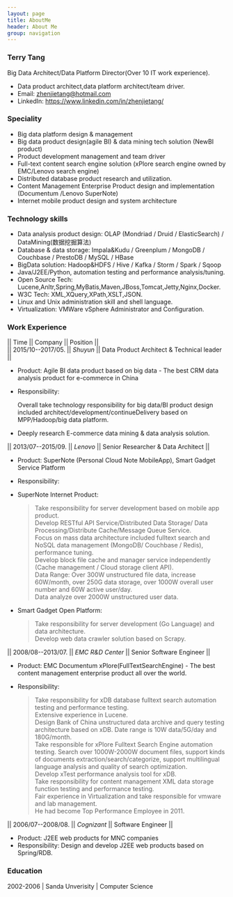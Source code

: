 ```yaml
---
layout: page
title: AboutMe
header: About Me 
group: navigation
---
```


### Terry Tang

Big Data Architect/Data Platform Director(Over 10 IT work experience). 

- Data product architect,data platform architect/team driver.
- Email: zhenjietang@hotmail.com
- LinkedIn: https://www.linkedin.com/in/zhenjietang/

### Speciality

- Big data platform design & management
- Big data product design(agile BI) & data mining tech solution (NewBI product)
- Product development management and team driver
- Full-text content search engine solution (xPlore search engine owned by EMC/Lenovo search engine)
- Distributed database product research and utilization.
- Content Management Enterprise Product design and implementation (Documentum /Lenovo SuperNote)
- Internet mobile product design and system architecture

### Technology skills

- Data analysis product design: OLAP (Mondriad / Druid / ElasticSearch) / DataMining(数据挖掘算法) 
- Database & data storage: Impala&Kudu / Greenplum / MongoDB / Couchbase / PrestoDB / MySQL / HBase
- BigData solution: Hadoop&HDFS / Hive / Kafka / Storm / Spark / Sqoop 
- Java/J2EE/Python, automation testing and performance analysis/tuning.
- Open Source Tech: Lucene,Anltr,Spring,MyBatis,Maven,JBoss,Tomcat,Jetty,Nginx,Docker.
- W3C Tech: XML,XQuery,XPath,XSLT,JSON.
- Linux and Unix administration skill and shell language.
- Virtualization: VMWare vSphere Administrator and Configuration.

### Work Experience

|| Time 			 || Company  		|| Position 						        ||   <br/>
|| 2015/10--2017/05.     || *Shuyun*        || Data Product Architect & Technical leader     ||

- Product: Agile BI data product based on big data - The best CRM data analysis product for e-commerce in China
- Responsibility: 

	Overall take technology responsibility for big data/BI product design included architect/development/continueDelivery based on MPP/Hadoop/big data platform.

- Deeply research E-commerce data mining & data analysis solution.

|| 2013/07--2015/09. || *Lenovo* 		 || Senior Researcher & Data Architect ||

- Product: SuperNote (Personal Cloud Note MobileApp), Smart Gadget Service Platform
- Responsibility: 

- SuperNote Internet Product:   

	>	Take responsibility for server development based on mobile app product.  
	>	Develop RESTful API Service/Distributed Data Storage/ Data Processing/Distribute Cache/Message Queue Service.  
	>	Focus on mass data architecture included fulltext search and NoSQL data management (MongoDB/ Couchbase / Redis), performance tuning.   
	>	Develop block file cache and manager service independently (Cache management / Cloud storage client API).  
	>	Data Range: Over 300W unstructured file data, increase 60W/month, over 250G data storage, over 1000W overall user number and 60W active user/day.  
	>	Data analyze over 2000W unstructured user data.  

- Smart Gadget Open Platform:    

	>	Take responsibility for server development (Go Language) and data architecture.  
	>	Develop web data crawler solution based on Scrapy.  


|| 2008/08--2013/07. || *EMC R&D Center* || Senior Software Engineer 		 ||

- Product: EMC Documentum xPlore(FullTextSearchEngine) - The best content management enterprise product all over the world.
- Responsibility: 

	>	Take responsibility for xDB database fulltext search automation testing and performance testing.  
	>	Extensive experience in Lucene.  
	>	Design Bank of China unstructured data archive and query testing architecture based on xDB. Date range is 10W data/5G/day and 180G/month.  
	>	Take responsible for xPlore Fulltext Search Engine automation testing. Search over 1000W-2000W document files, support kinds of documents extraction/search/categorize, support multilingual language analysis and quality of search optimization.  
	>	Develop xTest performance analysis tool for xDB.  
	>	Take responsibility for content management XML data storage function testing and performance testing.  
	>	Fair experience in Virtualization and take responsible for vmware and lab management.  
	>	He had become Top Performance Employee in 2011.  


|| 2006/07--2008/08. || *Cognizant* 	 || Software Engineer 				 ||

- Product: J2EE web products for MNC companies
- Responsibility: Design and develop J2EE web products based on Spring/RDB.




### Education
2002-2006 | Sanda Unverisity | Computer Science


